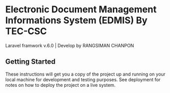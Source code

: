 # Electronic Document Management Informations System (EDMIS) By TEC-CSC 
Laravel framwork v.6.0 | Develop by RANGSIMAN CHANPON


## Getting Started
These instructions will get you a copy of the project up and running on your local machine for development and testing purposes. See deployment for notes on how to deploy the project on a live system.
